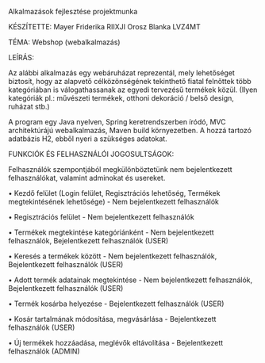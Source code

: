 Alkalmazások fejlesztése projektmunka

KÉSZÍTETTE: Mayer Friderika RIIXJI
			Orosz Blanka LVZ4MT
			
TÉMA: Webshop (webalkalmazás)

LEÍRÁS:

Az alábbi alkalmazás egy webáruházat reprezentál, mely lehetőséget biztosít, hogy az alapvető célközönségének tekinthető fiatal felnőttek több kategóriában is válogathassanak az egyedi tervezésű termékek közül. (Ilyen kategóriák pl.: művészeti termékek, otthoni dekoráció / belső design, ruházat stb.) 

A program egy Java nyelven, Spring keretrendszerben íródó, MVC architektúrájú webalkalmazás, Maven build környezetben. A hozzá tartozó adatbázis H2, ebből nyeri a szükséges adatokat.


FUNKCIÓK ÉS FELHASZNÁLÓI JOGOSULTSÁGOK:

Felhasználók szempontjából megkülönböztetünk nem bejelentkezett felhasználókat, valamint adminokat és usereket. 

•	Kezdő felület (Login felület, Regisztrációs lehetőség, Termékek megtekintésének lehetősége) - Nem bejelentkezett felhasználók

•	Regisztrációs felület - Nem bejelentkezett felhasználók

•	Termékek megtekintése kategóriánként - Nem bejelentkezett felhasználók, Bejelentkezett felhasználók (USER)

•	Keresés a termékek között - Nem bejelentkezett felhasználók, Bejelentkezett felhasználók (USER)

•	Adott termék adatainak megtekintése - Nem bejelentkezett felhasználók, Bejelentkezett felhasználók (USER)

•	Termék kosárba helyezése - Bejelentkezett felhasználók (USER)

•	Kosár tartalmának módosítása, megvásárlása - Bejelentkezett felhasználók (USER)

•	Új termékek hozzáadása, meglévők eltávolítása - Bejelentkezett felhasználók (ADMIN)
